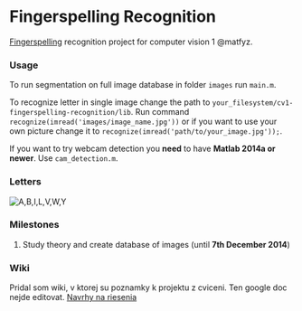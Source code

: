 Fingerspelling Recognition
==============================

[Fingerspelling](http://en.wikipedia.org/wiki/Fingerspelling) recognition project for computer vision 1 @matfyz.

### Usage

To run segmentation on full image database in folder `images` run `main.m`.

To recognize letter in single image change the path to `your_filesystem/cv1-fingerspelling-recognition/lib`. Run command `recognize(imread('images/image_name.jpg'))` or if you want to use your own picture change it to `recognize(imread('path/to/your_image.jpg'));`.

If you want to try webcam detection you __need__ to have __Matlab 2014a or newer__. Use `cam_detection.m`.

### Letters

![A,B,I,L,V,W,Y](https://raw.githubusercontent.com/darjanin/cv1-fingerspelling-recognition/master/resources/chosen_letters.png)

### Milestones

1. Study theory and create database of images (until __7th December 2014__)


### Wiki

Pridal som wiki, v ktorej su poznamky k projektu z cviceni. Ten google doc nejde editovat.
[Navrhy na riesenia](https://github.com/darjanin/cv1-fingerspelling-recognition/wiki/Navrhy-na-riesenia)
